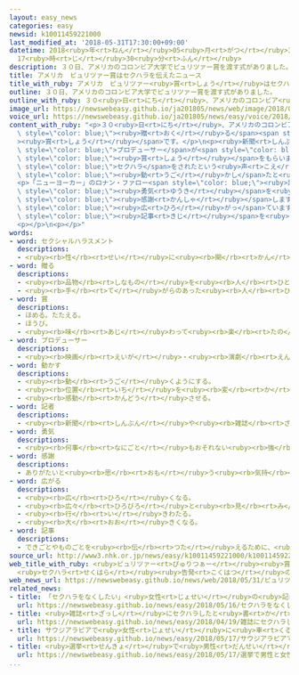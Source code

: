 ```yaml
---
layout: easy_news
categories: easy
newsid: k10011459221000
last_modified_at: '2018-05-31T17:30:00+09:00'
datetime: 2018<ruby>年<rt>ねん</rt></ruby>05<ruby>月<rt>がつ</rt></ruby>31<ruby>日<rt>にち</rt></ruby>
  17<ruby>時<rt>じ</rt></ruby>30<ruby>分<rt>ふん</rt></ruby>
description: ３０日、アメリカのコロンビア大学でピュリツァー賞を渡す式がありました。
title: アメリカ　ピュリツァー賞はセクハラを伝えたニュース
title_with_ruby: アメリカ　ピュリツァー<ruby>賞<rt>しょう</rt></ruby>はセクハラを<ruby>伝<rt>つた</rt></ruby>えたニュース
outline: ３０日、アメリカのコロンビア大学でピュリツァー賞を渡す式がありました。
outline_with_ruby: ３０<ruby>日<rt>にち</rt></ruby>、アメリカのコロンビア<ruby>大学<rt>だいがく</rt></ruby>でピュリツァー<ruby>賞<rt>しょう</rt></ruby>を<ruby>渡<rt>わた</rt></ruby>す<ruby>式<rt>しき</rt></ruby>がありました。
image_url: https://newswebeasy.github.io/ja201805/news/web/image/2018/05/31/K10011459221_1805310833_1805310846_01_03.jpg
voice_url: https://newswebeasy.github.io/ja201805/news/easy/voice/2018/05/31/k10011459221000.mp4
content_with_ruby: "<p>３０<ruby>日<rt>にち</rt></ruby>、アメリカのコロンビア<ruby>大学<rt>だいがく</rt></ruby>でピュリツァー<ruby>賞<rt>しょう</rt></ruby>を<ruby>渡<rt>わた</rt></ruby>す<ruby>式<rt>しき</rt></ruby>がありました。ピュリツァー<ruby>賞<rt>しょう</rt></ruby>は、<ruby>誰<rt>だれ</rt></ruby>も<ruby>知<rt>し</rt></ruby>らなかったようなニュースをアメリカで<ruby>伝<rt>つた</rt></ruby>えた<ruby>人<rt>ひと</rt></ruby>などに<span\
  \ style=\"color: blue;\"><ruby>贈<rt>おく</rt></ruby>る</span><span style=\"color: blue;\"\
  ><ruby>賞<rt>しょう</rt></ruby></span>です。</p>\n<p><ruby>新聞<rt>しんぶん</rt></ruby>の「ニューヨークタイムズ」と<ruby>雑誌<rt>ざっし</rt></ruby>の「ニューヨーカー」は、<ruby>大<rt>おお</rt></ruby>きな<ruby>力<rt>ちから</rt></ruby>を<ruby>持<rt>も</rt></ruby>っている<span\
  \ style=\"color: blue;\">プロデューサー</span>が<span style=\"color: blue;\">セクハラ</span>をしたと<ruby>伝<rt>つた</rt></ruby>えて、<ruby>一緒<rt>いっしょ</rt></ruby>に<span\
  \ style=\"color: blue;\"><ruby>賞<rt>しょう</rt></ruby></span>をもらいました。</p>\n<p>このニュースのあと、インターネットでは<ruby>世界中<rt>せかいじゅう</rt></ruby>の<ruby>女性<rt>じょせい</rt></ruby>たちから<ruby>私<rt>わたし</rt></ruby>も<span\
  \ style=\"color: blue;\">セクハラ</span>をされたという<ruby>声<rt>こえ</rt></ruby>などが<ruby>集<rt>あつ</rt></ruby>まりました。ニュースが<ruby>社会<rt>しゃかい</rt></ruby>を<span\
  \ style=\"color: blue;\"><ruby>動<rt>うご</rt></ruby>かし</span>たと<ruby>言<rt>い</rt></ruby>われています。</p>\n\
  <p>「ニューヨーカー」のロナン・ファロー<span style=\"color: blue;\"><ruby>記者<rt>きしゃ</rt></ruby></span>は「<span\
  \ style=\"color: blue;\"><ruby>勇気<rt>ゆうき</rt></ruby></span>を<ruby>出<rt>だ</rt></ruby>して<ruby>話<rt>はな</rt></ruby>した<ruby>女性<rt>じょせい</rt></ruby>たちに<span\
  \ style=\"color: blue;\"><ruby>感謝<rt>かんしゃ</rt></ruby></span>します。<ruby>女性<rt>じょせい</rt></ruby>たちの<ruby>声<rt>こえ</rt></ruby>がいま<ruby>世界<rt>せかい</rt></ruby>に<span\
  \ style=\"color: blue;\"><ruby>広<rt>ひろ</rt></ruby>がっ</span>ています。もっと<ruby>調<rt>しら</rt></ruby>べて<span\
  \ style=\"color: blue;\"><ruby>記事<rt>きじ</rt></ruby></span>を<ruby>書<rt>か</rt></ruby>かないといけないと<ruby>思<rt>おも</rt></ruby>います」と<ruby>話<rt>はな</rt></ruby>していました。</p>\n\
  <p></p>\n<p></p>"
words:
- word: セクシャルハラスメント
  descriptions:
  - <ruby><rb>性</rb><rt>せい</rt></ruby>に<ruby><rb>関</rb><rt>かん</rt></ruby>して<ruby><rb>相手</rb><rt>あいて</rt></ruby>を<ruby><rb>不快</rb><rt>ふかい</rt></ruby>にしたり<ruby><rb>不安</rb><rt>ふあん</rt></ruby>にしたりする、いやがらせ。セクハラ。
- word: 贈る
  descriptions:
  - <ruby><rb>品物</rb><rt>しなもの</rt></ruby>を<ruby><rb>人</rb><rt>ひと</rt></ruby>にあげる。プレゼントする。
  - <ruby><rb>手</rb><rt>て</rt></ruby>がらのあった<ruby><rb>人</rb><rt>ひと</rt></ruby>に、<ruby><rb>位</rb><rt>くらい</rt></ruby>やくんしょうなどをあたえる。
- word: 賞
  descriptions:
  - ほめる。たたえる。
  - ほうび。
  - <ruby><rb>味</rb><rt>あじ</rt></ruby>わって<ruby><rb>楽</rb><rt>たの</rt></ruby>しむ。
- word: プロデューサー
  descriptions:
  - <ruby><rb>映画</rb><rt>えいが</rt></ruby>・<ruby><rb>演劇</rb><rt>えんげき</rt></ruby>・<ruby><rb>放送</rb><rt>ほうそう</rt></ruby>などを<ruby><rb>作</rb><rt>つく</rt></ruby>る<ruby><rb>責任者</rb><rt>せきにんしゃ</rt></ruby>。
- word: 動かす
  descriptions:
  - <ruby><rb>動</rb><rt>うご</rt></ruby>くようにする。
  - <ruby><rb>位置</rb><rt>いち</rt></ruby>を<ruby><rb>変</rb><rt>か</rt></ruby>える。
  - <ruby><rb>感動</rb><rt>かんどう</rt></ruby>させる。
- word: 記者
  descriptions:
  - <ruby><rb>新聞</rb><rt>しんぶん</rt></ruby>や<ruby><rb>雑誌</rb><rt>ざっし</rt></ruby>などの<ruby><rb>記事</rb><rt>きじ</rt></ruby>を、<ruby><rb>取材</rb><rt>しゅざい</rt></ruby>したり<ruby><rb>書</rb><rt>か</rt></ruby>いたりする<ruby><rb>人</rb><rt>ひと</rt></ruby>。
- word: 勇気
  descriptions:
  - <ruby><rb>何事</rb><rt>なにごと</rt></ruby>もおそれない<ruby><rb>強</rb><rt>つよ</rt></ruby>い<ruby><rb>心</rb><rt>こころ</rt></ruby>。
- word: 感謝
  descriptions:
  - ありがたいと<ruby><rb>思</rb><rt>おも</rt></ruby>う<ruby><rb>気持</rb><rt>きも</rt></ruby>ち。また、その<ruby><rb>気持</rb><rt>きも</rt></ruby>ちを<ruby><rb>表</rb><rt>あらわ</rt></ruby>すこと。
- word: 広がる
  descriptions:
  - <ruby><rb>広</rb><rt>ひろ</rt></ruby>くなる。
  - <ruby><rb>広々</rb><rt>ひろびろ</rt></ruby>と<ruby><rb>見</rb><rt>み</rt></ruby>わたせる。
  - <ruby><rb>行</rb><rt>い</rt></ruby>きわたる。
  - <ruby><rb>大</rb><rt>おお</rt></ruby>きくなる。
- word: 記事
  descriptions:
  - できごとやものごとを<ruby><rb>伝</rb><rt>つた</rt></ruby>えるために、<ruby><rb>新聞</rb><rt>しんぶん</rt></ruby>や<ruby><rb>雑誌</rb><rt>ざっし</rt></ruby>に<ruby><rb>書</rb><rt>か</rt></ruby>いた<ruby><rb>文章</rb><rt>ぶんしょう</rt></ruby>。
source_url: http://www3.nhk.or.jp/news/easy/k10011459221000/k10011459221000.html
web_title_with_ruby: <ruby>ピュリツァー<rt>ぴゅりつぁー</rt></ruby><ruby>賞<rt>しょう</rt></ruby><ruby>授賞式<rt>じゅしょうしき</rt></ruby>
  <ruby>セクハラ<rt>せくはら</rt></ruby><ruby>告発<rt>こくはつ</rt></ruby>の<ruby>記者<rt>きしゃ</rt></ruby>が<ruby>受賞<rt>じゅしょう</rt></ruby>
web_news_url: https://newswebeasy.github.io/news/web/2018/05/31/ピュリツァー賞授賞式-セクハラ告発の記者が受賞
related_news:
- title: 「セクハラをなくしたい」<ruby>女性<rt>じょせい</rt></ruby>の<ruby>記者<rt>きしゃ</rt></ruby>がグループを<ruby>作<rt>つく</rt></ruby>る
  url: https://newswebeasy.github.io/news/easy/2018/05/16/セクハラをなくしたい女性の記者がグループを作る
- title: <ruby>雑誌<rt>ざっし</rt></ruby>にセクハラしたと<ruby>書<rt>か</rt></ruby>かれた<ruby>財務省<rt>ざいむしょう</rt></ruby>の<ruby>事務<rt>じむ</rt></ruby><ruby>次官<rt>じかん</rt></ruby>がやめる
  url: https://newswebeasy.github.io/news/easy/2018/04/19/雑誌にセクハラしたと書かれた財務省の事務次官がやめる
- title: サウジアラビアで<ruby>女性<rt>じょせい</rt></ruby>に<ruby>車<rt>くるま</rt></ruby>を<ruby>紹介<rt>しょうかい</rt></ruby>するイベント
  url: https://newswebeasy.github.io/news/easy/2018/05/17/サウジアラビアで女性に車を紹介するイベント
- title: <ruby>選挙<rt>せんきょ</rt></ruby>で<ruby>男性<rt>だんせい</rt></ruby>と<ruby>女性<rt>じょせい</rt></ruby>の<ruby>候補<rt>こうほ</rt></ruby>を<ruby>同<rt>おな</rt></ruby>じぐらいにする<ruby>法律<rt>ほうりつ</rt></ruby>ができる
  url: https://newswebeasy.github.io/news/easy/2018/05/17/選挙で男性と女性の候補を同じぐらいにする法律ができる
...
```

